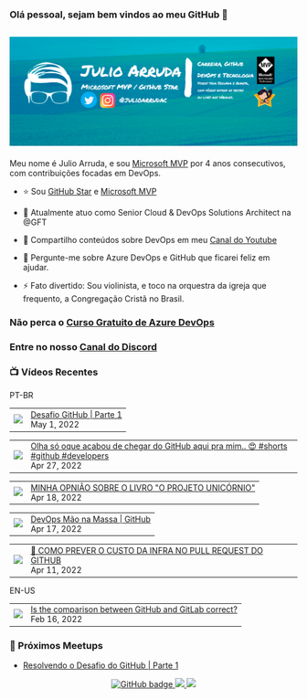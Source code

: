 ### Olá pessoal, sejam bem vindos ao meu GitHub 👋

## [![Julio Arruda Header](https://raw.githubusercontent.com/julioarruda/julioarruda/master/fundo%20github.png)](https://youtube.com/user/julioarrudac)
Meu nome é Julio Arruda, e sou [Microsoft MVP](https://mvp.microsoft.com/pt-br/PublicProfile/5002557?fullName=Julio%20%20Arruda) por 4 anos consecutivos, com contribuições focadas em DevOps.


- ⭐ Sou [GitHub Star](https://stars.github.com/profiles/julioarruda) e [Microsoft MVP](https://mvp.microsoft.com/pt-br/PublicProfile/5002557?fullName=Julio%20%20Arruda)

- 🔭 Atualmente atuo como Senior Cloud & DevOps Solutions Architect na @GFT

- 👯 Compartilho conteúdos sobre DevOps em meu [Canal do Youtube](https://youtube.com/user/julioarrudac)

- 💬 Pergunte-me sobre Azure DevOps e GitHub que ficarei feliz em ajudar.

- ⚡ Fato divertido: Sou violinista, e toco na orquestra da igreja que frequento, a Congregação Cristã no Brasil.


### Não perca o [Curso Gratuito de Azure DevOps](https://github.com/julioarruda/Curso-Azure-DevOps)

### Entre no nosso [Canal do Discord](https://discord.gg/HAr9WFYkpB)


### 📺 Vídeos Recentes

PT-BR

<!-- YOUTUBE:START --><table><tr><td><a href="https://www.youtube.com/watch?v=Nhjaxoxkc2I"><img width="140px" src="https://i.ytimg.com/vi/Nhjaxoxkc2I/mqdefault.jpg"></a></td>
<td><a href="https://www.youtube.com/watch?v=Nhjaxoxkc2I">Desafio GitHub | Parte 1</a><br/>May 1, 2022</td></tr></table>
<table><tr><td><a href="https://www.youtube.com/watch?v=i6I0agdg4vw"><img width="140px" src="https://i.ytimg.com/vi/i6I0agdg4vw/mqdefault.jpg"></a></td>
<td><a href="https://www.youtube.com/watch?v=i6I0agdg4vw">Olha só oque acabou de chegar do GitHub aqui pra mim.. 😍 #shorts #github #developers</a><br/>Apr 27, 2022</td></tr></table>
<table><tr><td><a href="https://www.youtube.com/watch?v=Vdd1Ray2T1o"><img width="140px" src="https://i.ytimg.com/vi/Vdd1Ray2T1o/mqdefault.jpg"></a></td>
<td><a href="https://www.youtube.com/watch?v=Vdd1Ray2T1o">MINHA OPNIÂO SOBRE O LIVRO &quot;O PROJETO UNICÓRNIO&quot;</a><br/>Apr 18, 2022</td></tr></table>
<table><tr><td><a href="https://www.youtube.com/watch?v=mGFmjckpxc4"><img width="140px" src="https://i.ytimg.com/vi/mGFmjckpxc4/mqdefault.jpg"></a></td>
<td><a href="https://www.youtube.com/watch?v=mGFmjckpxc4">DevOps Mão na Massa | GitHub</a><br/>Apr 17, 2022</td></tr></table>
<table><tr><td><a href="https://www.youtube.com/watch?v=mttx5ZpNU_s"><img width="140px" src="https://i.ytimg.com/vi/mttx5ZpNU_s/mqdefault.jpg"></a></td>
<td><a href="https://www.youtube.com/watch?v=mttx5ZpNU_s">🤑 COMO PREVER O CUSTO DA INFRA NO PULL REQUEST DO GITHUB</a><br/>Apr 11, 2022</td></tr></table>
<!-- YOUTUBE:END -->

EN-US
<!-- YOUTUBEEN:START --><table><tr><td><a href="https://www.youtube.com/watch?v=wHo1ftsyzNE"><img width="140px" src="https://i.ytimg.com/vi/wHo1ftsyzNE/mqdefault.jpg"></a></td>
<td><a href="https://www.youtube.com/watch?v=wHo1ftsyzNE">Is the comparison between GitHub and GitLab correct?</a><br/>Feb 16, 2022</td></tr></table>
<!-- YOUTUBEEN:END -->

### 🚀  Próximos Meetups

<!-- MEETUP:START -->
- [Resolvendo o Desafio do GitHub | Parte 1](https://www.meetup.com/Net-Vale/events/285323495/)
<!-- MEETUP:END -->


<p align="center">
  <a href="https://github.com/julioarruda?tab=followers">
    <img src="https://img.shields.io/github/followers/julioarruda?label=Followers&logo=GitHub&style=for-the-badge" alt="GitHub badge" />
  </a>
  <a href="http://twitter.com/julioarrudac">
    <img src="https://img.shields.io/twitter/follow/julioarrudac?label=Twitter&logo=twitter&style=for-the-badge" />
  </a>
  <a href="http://youtube.com/c/julioarruda?sub_confirmation=1">
    <img src="https://img.shields.io/youtube/views/4BYlkYtHNus?label=YouTube&logo=YouTube&style=for-the-badge" />
  </a>
</p>

<!--
**julioarruda/julioarruda** is a ✨ _special_ ✨ repository because its `README.md` (this file) appears on your GitHub profile.

Here are some ideas to get you started:

- 🔭 I’m currently working on ...
- 🌱 I’m currently learning ...
- 👯 I’m looking to collaborate on ...
- 🤔 I’m looking for help with ...
- 💬 Ask me about ...
- 📫 How to reach me: ...
- 😄 Pronouns: ...
- ⚡ Fun fact: ...
-->
